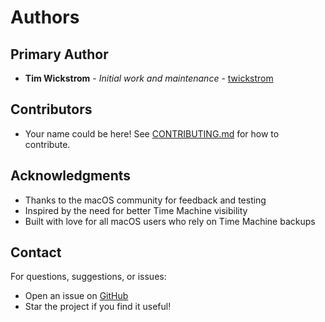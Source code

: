 # Authors

## Primary Author

* **Tim Wickstrom** - *Initial work and maintenance* - [twickstrom](https://github.com/twickstrom)

## Contributors

* Your name could be here! See [CONTRIBUTING.md](CONTRIBUTING.md) for how to contribute.

## Acknowledgments

* Thanks to the macOS community for feedback and testing
* Inspired by the need for better Time Machine visibility
* Built with love for all macOS users who rely on Time Machine backups

## Contact

For questions, suggestions, or issues:
- Open an issue on [GitHub](https://github.com/twickstrom/tm-monitor/issues)
- Star the project if you find it useful!
